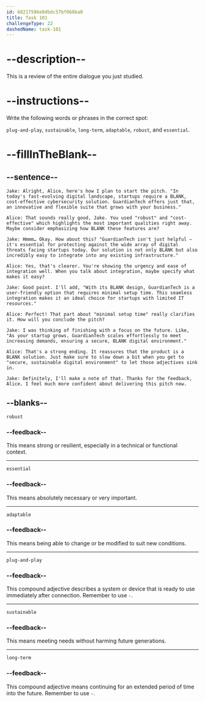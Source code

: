 ```yaml
---
id: 68217596e0dbdc57bf068ba0
title: Task 101
challengeType: 22
dashedName: task-101
---
```


<!-- REVIEW -->

# --description--

This is a review of the entire dialogue you just studied.

# --instructions--

Write the following words or phrases in the correct spot:

`plug-and-play`, `sustainable`, `long-term`, `adaptable`, `robust`, and `essential`.

# --fillInTheBlank--

## --sentence--

`Jake: Alright, Alice, here's how I plan to start the pitch. "In today's fast-evolving digital landscape, startups require a BLANK, cost-effective cybersecurity solution. GuardianTech offers just that, an innovative and flexible suite that grows with your business."`

`Alice: That sounds really good, Jake. You used "robust" and "cost-effective" which highlights the most important qualities right away. Maybe consider emphasizing how BLANK these features are?`

`Jake: Hmmm… Okay. How about this? "GuardianTech isn't just helpful — it's essential for protecting against the wide array of digital threats facing startups today. Our solution is not only BLANK but also incredibly easy to integrate into any existing infrastructure."`

`Alice: Yes, that's clearer. You're showing the urgency and ease of integration well. When you talk about integration, maybe specify what makes it easy?`

`Jake: Good point. I'll add, "With its BLANK design, GuardianTech is a user-friendly option that requires minimal setup time. This seamless integration makes it an ideal choice for startups with limited IT resources."`

`Alice: Perfect! That part about "minimal setup time" really clarifies it. How will you conclude the pitch?`

`Jake: I was thinking of finishing with a focus on the future. Like, "As your startup grows, GuardianTech scales effortlessly to meet increasing demands, ensuring a secure, BLANK digital environment."`

`Alice: That's a strong ending. It reassures that the product is a BLANK solution. Just make sure to slow down a bit when you get to "secure, sustainable digital environment" to let those adjectives sink in.`

`Jake: Definitely, I'll make a note of that. Thanks for the feedback, Alice. I feel much more confident about delivering this pitch now.`

## --blanks--

`robust`

### --feedback--

This means strong or resilient, especially in a technical or functional context.

---

`essential`

### --feedback--

This means absolutely necessary or very important.

---

`adaptable`

### --feedback--

This means being able to change or be modified to suit new conditions.

---

`plug-and-play`

### --feedback--

This compound adjective describes a system or device that is ready to use immediately after connection. Remember to use `-`.

---

`sustainable`

### --feedback--

This means meeting needs without harming future generations.

---

`long-term`

### --feedback--

This compound adjective means continuing for an extended period of time into the future. Remember to use `-`.
